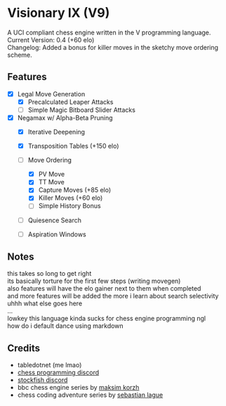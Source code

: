 # Visionary IX (V9)

A UCI compliant chess engine written in the V programming language.\
Current Version: 0.4 (+60 elo)\
Changelog: Added a bonus for killer moves in the sketchy move ordering scheme.

## Features
- [x] Legal Move Generation
    - [x] Precalculated Leaper Attacks
    - [ ] Simple Magic Bitboard Slider Attacks
- [x] Negamax w/ Alpha-Beta Pruning
    - [x] Iterative Deepening
    - [x] Transposition Tables (+150 elo)
    - [ ] Move Ordering
        - [x] PV Move
        - [x] TT Move
        - [x] Capture Moves (+85 elo)
        - [x] Killer Moves (+60 elo)
        - [ ] Simple History Bonus
    - [ ] Quiesence Search
    - [ ] Aspiration Windows


## Notes
this takes so long to get right\
its basically torture for the first few steps (writing movegen)\
also features will have the elo gainer next to them when completed\
and more features will be added the more i learn about search selectivity\
uhhh what else goes here\
...\
lowkey this language kinda sucks for chess engine programming ngl\
how do i default dance using markdown
## Credits
- tabledotnet (me lmao)
- [chess programming discord](https://discord.com/invite/F6W6mMsTGN)
- [stockfish discord](https://discord.gg/GWDRS3kU6R)
- bbc chess engine series by [maksim korzh](https://github.com/maksimkorzh/bbc)
- chess coding adventure series by [sebastian lague](https://github.com/seblague/chess-coding-adventure)
